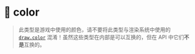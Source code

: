 # 🎨 color

> 此类型是游戏中使用的颜色，请不要将此类型与渲染系统中使用的 [`draw.color`](/api/draw/types/color "这是渲染系统中使用的颜色类型。") 混淆！虽然这些类型在内部是可以互换的，但在 API 中它们**不是**互换的。